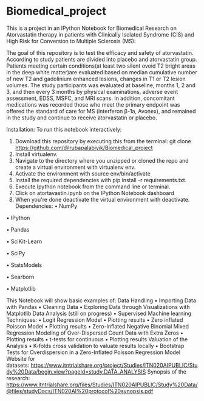 # Biomedical_project
This is a project in an IPython Notebook for Biomedical Research on Atorvastatin therapy in patients with Clinically Isolated Syndrome (CIS) and High Risk for Conversion to Multiple Sclerosis (MS):

The goal of this repository is to test the efficacy and safety of atorvastatin. According to study patients are divided into placebo and atorvastatin group. Patients meeting certain conditions(at least two silent ovoid T2 bright areas in the deep white matter)are evaluated based on median cumulative number of new T2 and gadolinium enhanced lesions, changes in T1 or T2 lesion volumes. The study participants was evaluated at baseline, months 1, 2 and 3, and then every 3 months by physical examinations, adverse event assessment, EDSS, MSFC, and MRI scans. In addition, concomitant medications was recorded those who meet the primary endpoint was offered the standard of care for MS (interferon β-1a, Avonex), and remained in the study and continue to receive atorvastatin or placebo.


Installation:
To run this notebook interactively:
1.	Download this repository by executing this from the terminal: git clone https://github.com/dilrubapalabiyik/Biomedical_project
2.	Install virtualenv.
3.	Navigate to the directory where you unzipped or cloned the repo and create a virtual environment with virtualenv env.
4.	Activate the environment with source env/bin/activate
5.	Install the required dependencies with pip install -r requirements.txt.
6.	Execute Ipython notebook from the command line or terminal.
7.	Click on atortavastin.ipynb on the IPython Notebook dashboard
8.	When you're done deactivate the virtual environment with deactivate.
Dependencies:
•	NumPy

•	IPython

•	Pandas

•	SciKit-Learn

•	SciPy

•	StatsModels

•	Searborn

•	Matplotlib

This Notebook will show basic examples of:
Data Handling
•	Importing Data with Pandas
•	Cleaning Data
•	Exploring Data through Visualizations with Matplotlib
Data Analysis (still on progress)
•	Supervised Machine learning Techniques:
•	Logit Regression Model
•	Plotting results
•	Zero inflated Poisson Model
•	Plotting results
•	Zero-Inflated Negative Binomial Mixed Regression Modeling of Over-Dispersed Count Data with Extra Zeros
•	Plotting results
•	t-tests for continuous
•	Plotting results
Valuation of the Analysis
•	K-folds cross validation to valuate results locally
•	Bootstrap Tests for Overdispersion in a Zero-Inflated Poisson Regression Model
Website for datasets: https://www.itntrialshare.org/project/Studies/ITN020AIPUBLIC/Study%20Data/begin.view?pageId=study.DATA_ANALYSIS
Synopsis of the research: https://www.itntrialshare.org/files/Studies/ITN020AIPUBLIC/Study%20Data/@files/studyDocs/ITN020AI%20protocol%20synopsis.pdf



